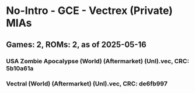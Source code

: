 # No-Intro - GCE - Vectrex (Private) MIAs
## Games: 2, ROMs: 2, as of 2025-05-16

### USA Zombie Apocalypse (World) (Aftermarket) (Unl).vec, CRC: 5b10a61a
### Vectral (World) (Aftermarket) (Unl).vec, CRC: de6fb997

